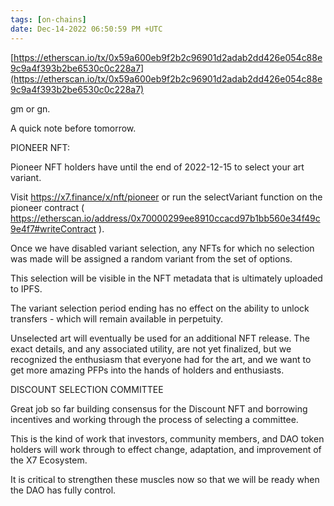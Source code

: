 ```yaml
---
tags: [on-chains]
date: Dec-14-2022 06:50:59 PM +UTC
---
```


[https://etherscan.io/tx/0x59a600eb9f2b2c96901d2adab2dd426e054c88e9c9a4f393b2be6530c0c228a7](https://etherscan.io/tx/0x59a600eb9f2b2c96901d2adab2dd426e054c88e9c9a4f393b2be6530c0c228a7)

gm or gn.

A quick note before tomorrow.

PIONEER NFT:

Pioneer NFT holders have until the end of 2022-12-15 to select your art variant.

Visit https://x7.finance/x/nft/pioneer or run the selectVariant function on the pioneer contract ( https://etherscan.io/address/0x70000299ee8910ccacd97b1bb560e34f49c9e4f7#writeContract ).

Once we have disabled variant selection, any NFTs for which no selection was made will be assigned a random variant from the set of options.

This selection will be visible in the NFT metadata that is ultimately uploaded to IPFS.

The variant selection period ending has no effect on the ability to unlock transfers - which will remain available in perpetuity.

Unselected art will eventually be used for an additional NFT release. The exact details, and any associated utility, are not yet finalized, but we recognized the enthusiasm that everyone had for the art, and we want to get more amazing PFPs into the hands of holders and enthusiasts.

DISCOUNT SELECTION COMMITTEE

Great job so far building consensus for the Discount NFT and borrowing incentives and working through the process of selecting a committee.

This is the kind of work that investors, community members, and DAO token holders will work through to effect change, adaptation, and improvement of the X7 Ecosystem.

It is critical to strengthen these muscles now so that we will be ready when the DAO has fully control.
